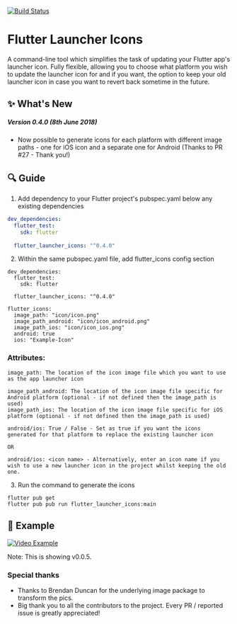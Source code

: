 [![Build Status](https://travis-ci.org/MarkOSullivan94/flutter_launcher_icons.svg?branch=master)](https://travis-ci.org/MarkOSullivan94/flutter_launcher_icons)

# Flutter Launcher Icons

A command-line tool which simplifies the task of updating your Flutter app's launcher icon. Fully flexible, allowing you to choose what platform you wish to update the launcher icon for and if you want, the option to keep your old launcher icon in case you want to revert back sometime in the future.


## :sparkles: What's New

##### Version 0.4.0 (8th June 2018)
 * Now possible to generate icons for each platform with different image paths - one for iOS icon and a separate one for Android (Thanks to PR #27 - Thank you!)

## :mag: Guide

1. Add dependency to your Flutter project's pubspec.yaml below any existing dependencies

```yaml
dev_dependencies: 
  flutter_test:
    sdk: flutter
    
  flutter_launcher_icons: "^0.4.0"
```

2. Within the same pubspec.yaml file, add flutter_icons config section

```
dev_dependencies: 
  flutter_test:
    sdk: flutter
    
  flutter_launcher_icons: "^0.4.0"
  
flutter_icons:
  image_path: "icon/icon.png"
  image_path_android: "icon/icon_android.png"
  image_path_ios: "icon/icon_ios.png"
  android: true
  ios: "Example-Icon"
```

### Attributes:
```
image_path: The location of the icon image file which you want to use as the app launcher icon

image_path_android: The location of the icon image file specific for Android platform (optional - if not defined then the image_path is used)
image_path_ios: The location of the icon image file specific for iOS platform (optional - if not defined then the image_path is used)

android/ios: True / False - Set as true if you want the icons generated for that platform to replace the existing launcher icon

OR

android/ios: <icon name> - Alternatively, enter an icon name if you wish to use a new launcher icon in the project whilst keeping the old one.
```

3. Run the command to generate the icons

```
flutter pub get
flutter pub pub run flutter_launcher_icons:main
```

## :eyes: Example

[![Video Example](https://img.youtube.com/vi/RjNAxwcP3Tc/0.jpg)](https://www.youtube.com/watch?v=RjNAxwcP3Tc)

Note: This is showing v0.0.5.

### Special thanks

- Thanks to Brendan Duncan for the underlying image package to transform the pics. 
- Big thank you to all the contributors to the project. Every PR / reported issue is greatly appreciated! 
